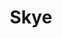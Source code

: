 ---
layout: photography
title:  "Skye"
region: "Scotland"
year: 2019
id: skye
intro: "The Isle of Skye is a popular place these days, but the landscapes can still make you feel like the only person in the world."
seo:
  title: "Travel Photography - Skye"
  description: "Photography from around Skye, including the Quiraing, Camasunary Bay, the Cuillin range, Neist Point and Talisker Bay."
  image:
    url: "Skye-043.jpg"
    alt: "Elgol"
hero:
  image: "Skye-043.jpg"
  alt: "Elgol"
thumb:
  - url: "Skye-008.jpg"
    alt: "Pinnacle Ridge and Loch na Creitheach"
  - url: "Skye-009.jpg"
    alt: "Pinnacle Ridge and Loch na Creitheach"
  - url: "Skye-010.jpg"
    alt: "Pinnacle Ridge and Loch na Creitheach"
---
